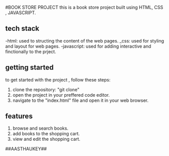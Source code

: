 #BOOK STORE PROJECT 
this is a book store project built using HTML, CSS , JAVASCRIPT.
## tech stack
-html: used to structing the content of the web pages.
_css: used for styling and layout for web pages.
-javascript: used for adding interactive and finctionally to the prject.

## getting started
to get started with the project , follow these steps:
1. clone the repository: "git clone"
2. open the project in your preffered code editor.
3. navigate to the "index.html" file and open it in your web browser.

## features
1. browse and  search books.
2. add books to the shopping cart.
3. view and edit the shopping cart.

##AASTHAUKEY##
